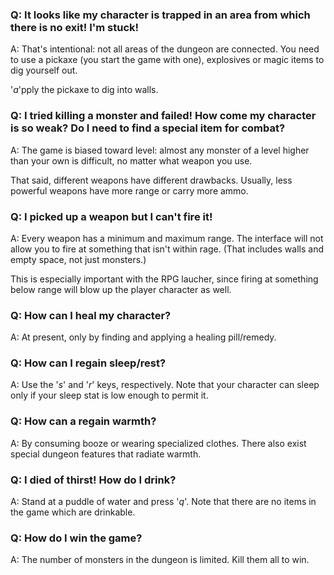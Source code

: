 ### Q: It looks like my character is trapped in an area from which there is no exit! I'm stuck! ###

A: That's intentional: not all areas of the dungeon are connected. You need to use a pickaxe (you start the game with one), explosives or magic items to dig yourself out.

'_a_'pply the pickaxe to dig into walls.

### Q: I tried killing a monster and failed! How come my character is so weak? Do I need to find a special item for combat? ###

A: The game is biased toward level: almost any monster of a level higher than your own is difficult, no matter what weapon you use.

That said, different weapons have different drawbacks. Usually, less powerful weapons have more range or carry more ammo.

### Q: I picked up a weapon but I can't fire it! ###

A: Every weapon has a minimum and maximum range. The interface will not allow you to fire at something that isn't within rage. (That includes walls and empty space, not just monsters.)

This is especially important with the RPG laucher, since firing at something below range will blow up the player character as well.

### Q: How can I heal my character? ###

A: At present, only by finding and applying a healing pill/remedy.

### Q: How can I regain sleep/rest? ###

A: Use the '_s_' and '_r_' keys, respectively. Note that your character can sleep only if your sleep stat is low enough to permit it.

### Q: How can a regain warmth? ###

A: By consuming booze or wearing specialized clothes. There also exist special dungeon features that radiate warmth.

### Q: I died of thirst! How do I drink? ###

A: Stand at a puddle of water and press '_q_'. Note that there are no items in the game which are drinkable.

### Q: How do I win the game? ###

A: The number of monsters in the dungeon is limited. Kill them all to win.